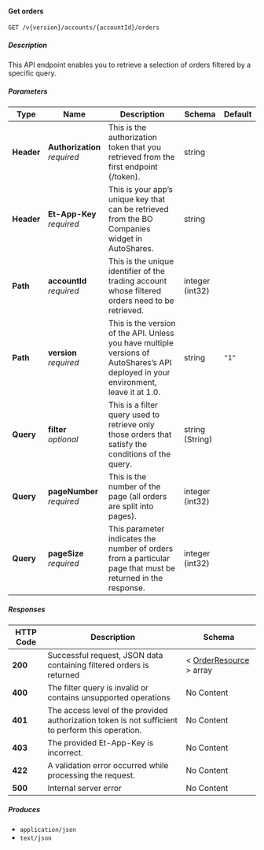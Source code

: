 
<a name="orders_getorders"></a>
#### Get orders
```
GET /v{version}/accounts/{accountId}/orders
```


##### Description
This API endpoint enables you to retrieve a selection of orders filtered by a specific query.


##### Parameters

|Type|Name|Description|Schema|Default|
|---|---|---|---|---|
|**Header**|**Authorization**  <br>*required*|This is the authorization token that you retrieved from the first endpoint (/token).|string||
|**Header**|**Et-App-Key**  <br>*required*|This is your app’s unique key that can be retrieved from the BO Companies widget in AutoShares.|string||
|**Path**|**accountId**  <br>*required*|This is the unique identifier of the trading account whose filtered orders need to be retrieved.|integer (int32)||
|**Path**|**version**  <br>*required*|This is the version of the API. Unless you have multiple versions of AutoShares’s API deployed in your environment, leave it at 1.0.|string|`"1"`|
|**Query**|**filter**  <br>*optional*|This is a filter query used to retrieve only those orders that satisfy the conditions of the query.|string (String)||
|**Query**|**pageNumber**  <br>*required*|This is the number of the page (all orders are split into pages).|integer (int32)||
|**Query**|**pageSize**  <br>*required*|This parameter indicates the number of orders from a particular page that must be returned in the response.|integer (int32)||


##### Responses

|HTTP Code|Description|Schema|
|---|---|---|
|**200**|Successful request, JSON data containing filtered orders is returned|< [OrderResource](#orderresource) > array|
|**400**|The filter query is invalid or contains unsupported operations|No Content|
|**401**|The access level of the provided authorization token is not sufficient to perform this operation.|No Content|
|**403**|The provided Et-App-Key is incorrect.|No Content|
|**422**|A validation error occurred while processing the request.|No Content|
|**500**|Internal server error|No Content|


##### Produces

* `application/json`
* `text/json`




